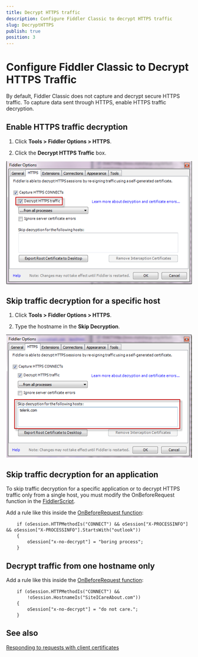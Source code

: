 ```yaml
---
title: Decrypt HTTPS traffic
description: Configure Fiddler Classic to decrypt HTTPS traffic
slug: DecryptHTTPS
publish: true
position: 3
---
```


Configure Fiddler Classic to Decrypt HTTPS Traffic
==========================================

By default, Fiddler Classic does not capture and decrypt secure HTTPS traffic. To capture data sent through HTTPS, enable HTTPS traffic decryption.

Enable HTTPS traffic decryption
--------------------------------

1. Click **Tools > Fiddler Options > HTTPS**.

2. Click the **Decrypt HTTPS Traffic** box.

 ![Fiddler Options -- Decrypt HTTPS Traffic][1]

Skip traffic decryption for a specific host
-------------------------------------------

1. Click **Tools > Fiddler Options > HTTPS**.

2. Type the hostname in the **Skip Decryption**.

 ![Skip Decryption][2]

Skip traffic decryption for an application
------------------------------------------

To skip traffic decryption for a specific application or to decrypt HTTPS traffic only from a single host, you must modify the OnBeforeRequest function in the [FiddlerScript](https://www.telerik.com/blogs/understanding-fiddlerscript).

Add a rule like this inside the [OnBeforeRequest function](https://docs.telerik.com/fiddler/knowledge-base/fiddlerscript/modifyrequestorresponse):

		if (oSession.HTTPMethodIs("CONNECT") && oSession["X-PROCESSINFO"] && oSession["X-PROCESSINFO"].StartsWith("outlook")) 
		{ 
			oSession["x-no-decrypt"] = "boring process";
		}      

Decrypt traffic from one hostname only
---------------------------------------

Add a rule like this inside the [OnBeforeRequest function](https://docs.telerik.com/fiddler/knowledge-base/fiddlerscript/modifyrequestorresponse):

		if (oSession.HTTPMethodIs("CONNECT") && 
			!oSession.HostnameIs("SiteICareAbout.com"))
		{ 
			oSession["x-no-decrypt"] = "do not care."; 
		}

See also
--------
[Responding to requests with client certificates][3]

[1]: ../../images/DecryptHTTPS/DecryptHTTPSTrafficOption.png
[2]: ../../images/DecryptHTTPS/SkipDecryption.png
[3]: ./RespondWithClientCert
